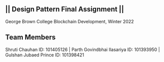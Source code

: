 || Design Pattern Final Assignment ||
 --------------------------------------
 George Brown College 
 Blockchain Development, Winter 2022

 Team Members
 ------------
Shruti Chauhan
ID: 101405126
|
Parth Govindbhai Ilasariya
ID: 101393950
|
Gulshan Jubaed Prince
ID: 101398421

